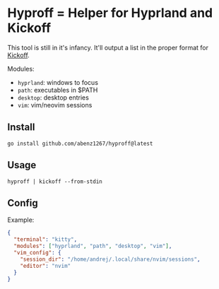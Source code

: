 # Hyproff = Helper for Hyprland and Kickoff

This tool is still in it's infancy. It'll output a list in the proper format for [Kickoff](https://github.com/j0ru/kickoff).

Modules:

- `hyprland`: windows to focus
- `path`: executables in $PATH
- `desktop`: desktop entries
- `vim`: vim/neovim sessions

## Install

`go install github.com/abenz1267/hyproff@latest`

## Usage

`hyproff | kickoff --from-stdin`

## Config

Example:

```json
{
  "terminal": "kitty",
  "modules": ["hyprland", "path", "desktop", "vim"],
  "vim_config": {
    "session_dir": "/home/andrej/.local/share/nvim/sessions",
    "editor": "nvim"
  }
}
```
